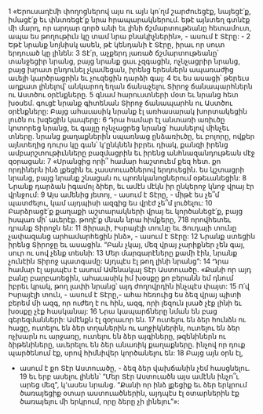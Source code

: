 1 «Երուսաղէմի փողոցներով այս ու այն կո՛ղմ շարժուեցէք, նայեցէ՛ք,
իմացէ՛ք եւ փնտռեցէ՛ք նրա հրապարակներում.
եթէ այնտեղ գտնէք մի մարդ, որ արդար գործ անի
եւ լինի ճշմարտութեանը հետամուտ,
ապա ես թողութիւն կը տամ նրա բնակիչներին», - ասում է Տէրը: -
2 Եթէ նրանք նոյնիսկ ասեն, թէ կենդանի է Տէրը,
իրաւ որ սուտ երդուած կը լինեն:
3 Տէ՛ր, աչքերդ յառած ճշմարտութեանը՝ տանջեցիր նրանց,
բայց նրանք ցաւ չզգացին,
ոչնչացրիր նրանց, բայց խրատ ընդունել չկամեցան,
իրենց երեսներն ապառաժից աւելի կարծրացրին
եւ չուզեցին դարձի գալ:
4 Եւ ես ասացի՝ թերեւս աղքատ լինելով՝
անկարող եղան ճանաչելու Տիրոջ ճանապարհներն ու Աստծու օրէնքները.
5 գնամ հարուստների մօտ եւ նրանց հետ խօսեմ.
գուցէ նրանք գիտենան Տիրոջ ճանապարհն ու Աստծու օրէնքները:
Բայց ահաւասիկ նրանք էլ առհասարակ խորտակեցին լուծն ու խզեցին կապերը:
6 Դրա համար էլ անտառի առիւծը կոտորեց նրանց,
եւ գայլը ոչնչացրեց նրանց՝ հասնելով մինչեւ տները.
նրանց քաղաքներին սպառնաց ընձառիւծը,
եւ բոլորը, ովքեր այնտեղից դուրս կը գան՝
կ՚ընկնեն իբրեւ դիակ,
քանզի իրենց ամբարշտութիւնները բազմացրին
եւ իրենց անհնազանդութեան մէջ զօրացան:
7 «Սրանցից որի՞ համար հաշտուեմ քեզ հետ.
քո որդիներն ինձ լքեցին եւ չաստուածներով երդուեցին.
ես կշտացրի նրանց,
բայց նրանք շնացան ու պոռնկանոցներում օթեւանեցին:
8 Նրանք դարձան իգամոլ ձիեր,
եւ ամէն մէկն իր ընկերոջ կնոջ վրայ էր վրնջում:
9 Այս ամենից յետոյ, - ասում է Տէրը, -
միթէ ես չե՞մ պատժելու,
կամ այդպիսի ազգից ես վրէժ չե՞մ լուծելու:
10 Բարձրացէ՛ք քաղաքի աշտարակների վրայ եւ կործանեցէ՛ք,
բայց իսպառ մի՛ աւերէք.
թողէ՛ք մնան նրա հիմքերը,
718 որովհետեւ դրանք Տիրոջն են:
11 Յիրաւի, Իսրայէլի տունը եւ Յուդայի տունը չափազանց արհամարհեցին ինձ», - ասում է Տէրը:
12 Նրանք ստեցին իրենց Տիրոջը եւ ասացին.
“Բան չկայ, մեզ վրայ չարիքներ չեն գայ,
սուր ու սով չենք տեսնի:
13 Մեր մարգարէները քամի էին,
նրանք չունէին Տիրոջ պատգամը:
Այդպէս էլ թող լինի նրանց”:
14 Դրա համար էլ այսպէս է ասում Ամենակալ Տէր Աստուածը.
«Քանի որ այդ բանը բարբառեցին,
ահաւասիկ իմ խօսքը քո բերանն եմ դնում իբրեւ կրակ,
թող լափի նրանց՝ այդ ժողովրդին ինչպէս փայտ:
15 Ո՛վ Իսրայէլի տուն, - ասում է Տէրը,-
ահա հեռուից ես ձեզ վրայ պիտի բերեմ մի ազգ, որ ուժեղ է ու հին,
ազգ, որի լեզուն լսած չէք լինի եւ խօսքը չէք հասկանայ:
16 Նրա կապարճները նման են բաց գերեզմանների:
Ամէնքն էլ զօրաւոր են.
17 ուտելու են ձեր հունձն ու հացը,
ուտելու են ձեր տղաներին ու աղջիկներին,
ուտելու են ձեր ոչխարն ու արջառը,
ուտելու են ձեր այգիները, թզենիներն ու ձիթենիները,
աւերելու են ձեր անառիկ քաղաքները.
ինչով որ դուք պարծենում էք,
սրով հիմնիվեր կործանելու են:
18 Բայց այն օրն էլ,
- ասում է քո Տէր Աստուածը, -
ձեզ ձեր վախճանին չեմ հասցնելու.
19 եւ երբ ասելու լինեն՝
“Մեր Տէր Աստուածն այս ամէնն ինչո՞ւ արեց մեզ”,
կ՚ասես նրանց. “Քանի որ ինձ լքեցիք
եւ ձեր երկրում ծառայեցիք օտար աստուածներին,
այդպէս էլ օտարներին էք ծառայելու մի երկրում, որը ձերը չի լինելու”»:
